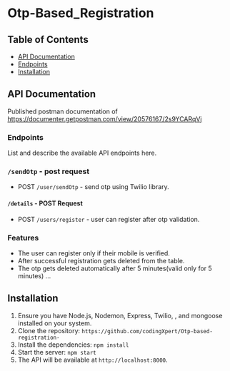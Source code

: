 # Otp-Based_Registration


## Table of Contents

- [API Documentation](#api-documentation)
- [Endpoints](#endpoints)
- [Installation](#installation)


## API Documentation

Published postman documentation of https://documenter.getpostman.com/view/20576167/2s9YCARqVj


### Endpoints

List and describe the available API endpoints here.

### `/sendOtp` - post request
- POST `/user/sendOtp` - send otp using Twilio library.
#### `/details` - POST Request
- POST `/users/register` - user can register after otp validation.

### Features 
- The user can register only if their mobile is verified.
- After successful registration gets deleted from the table.
- The otp gets deleted automatically after 5 minutes(valid only for 5 minutes)
...

## Installation
1. Ensure you have Node.js, Nodemon, Express, Twilio, , and mongoose installed on your system.
2. Clone the repository: `https://github.com/codingXpert/Otp-based-registration-`
3. Install the dependencies: `npm install`
4. Start the server: `npm start`
5. The API will be available at `http://localhost:8000`.